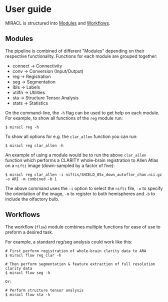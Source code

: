 # User guide

MIRACL is structured into [Modules](#modules) and [Workflows](#workflows).

## Modules

The pipeline is combined of different "Modules" depending on their 
respective functionality. Functions for each module are grouped together:

- connect -> Connectivity
- conv -> Conversion (Input/Output)
- reg -> Registration
- seg -> Segmentation
- lbls -> Labels
- utilfn -> Utilities
- sta -> Structure Tensor Analysis
- stats -> Statistics

On the command-line, the `-h` flag can be used to get help on each module. For 
example, to show all functions of the `reg` module run:

```
$ miracl reg -h
```

To show all options for e.g. the `clar_allen` function you can run:

```
$ miracl reg clar_allen -h
```

An example of using a module would be to run the above `clar_allen` function 
which performs a CLARITY whole-brain registration to Allen Atlas on a `nifti` 
image (down-sampled by a factor of five):

```
$ miracl reg clar_allen -i niftis/SHIELD_05x_down_autoflor_chan.nii.gz -o ARI -m combined -b 1
```

The above command uses the `-i` option to select the `nifti` file, `-o` to 
specify the orientation of the image, `-m` to register to both hemispheres and 
`-b` to include the olfactory bulb.

## Workflows

The workflow (`flow`) module combines multiple functions for ease of use to 
preform a desired task.

For example, a standard reg/seg analysis could work like this: 
  
```
# First perform registration of whole-brain clarity data to ARA
$ miracl flow reg_clar -h
    
# Then perform segmentation & feature extraction of full resolution clarity data  
$ miracl flow seg -h

Or:

# Perform structure tensor analysis
$ miracl flow sta -h
```
